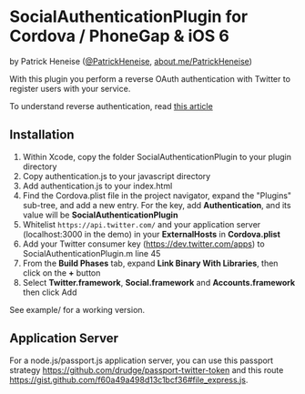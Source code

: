 # SocialAuthenticationPlugin for Cordova / PhoneGap & iOS 6

by Patrick Heneise ([@PatrickHeneise](http://twitter.com/PatrickHeneise), [about.me/PatrickHeneise](http://about.me/PatrickHeneise))

With this plugin you perform a reverse OAuth authentication with Twitter to register users with your service.

To understand reverse authentication, read [this article](https://dev.twitter.com/docs/ios/using-reverse-auth)

## Installation

1. Within Xcode, copy the folder SocialAuthenticationPlugin to your plugin directory
2. Copy authentication.js to your javascript directory
3. Add authentication.js to your index.html
4. Find the Cordova.plist file in the project navigator, expand the "Plugins" sub-tree, and add a new entry. For the key, add **Authentication**, and its value will be **SocialAuthenticationPlugin**
5. Whitelist `https://api.twitter.com/` and your application server (localhost:3000 in the demo) in your **ExternalHosts** in **Cordova.plist**
6. Add your Twitter consumer key (https://dev.twitter.com/apps) to SocialAuthenticationPlugin.m line 45
7. From the **Build Phases** tab, expand **Link Binary With Libraries**, then click on the **+** button
8. Select **Twitter.framework**, **Social.framework** and **Accounts.framework** then click Add

See example/ for a working version.

## Application Server

For a node.js/passport.js application server, you can use this passport strategy https://github.com/drudge/passport-twitter-token and this route https://gist.github.com/f60a49a498d13c1bcf36#file_express.js.
